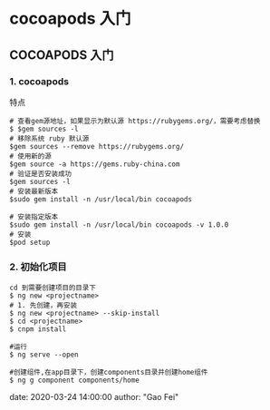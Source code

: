 #     cocoapods 入门

## COCOAPODS 入门

### 1. cocoapods
特点

``` 
# 查看gem源地址，如果显示为默认源 https://rubygems.org/，需要考虑替换
$ $gem sources -l
# 移除系统 ruby 默认源
$gem sources --remove https://rubygems.org/
# 使用新的源
$gem source -a https://gems.ruby-china.com
# 验证是否安装成功
$gem sources -l
# 安装最新版本
$sudo gem install -n /usr/local/bin cocoapods

# 安装指定版本
$sudo gem install -n /usr/local/bin cocoapods -v 1.0.0
# 安装
$pod setup

``` 
### 2. 初始化项目
```
cd 到需要创建项目的目录下
$ ng new <projectname>
# 1. 先创建，再安装
$ ng new <projectname> --skip-install
$ cd <projectname>
$ cnpm install

#运行
$ ng serve --open

#创建组件,在app目录下，创建components目录并创建home组件
$ ng g component components/home

```


date:       2020-03-24 14:00:00
author:     "Gao Fei"



